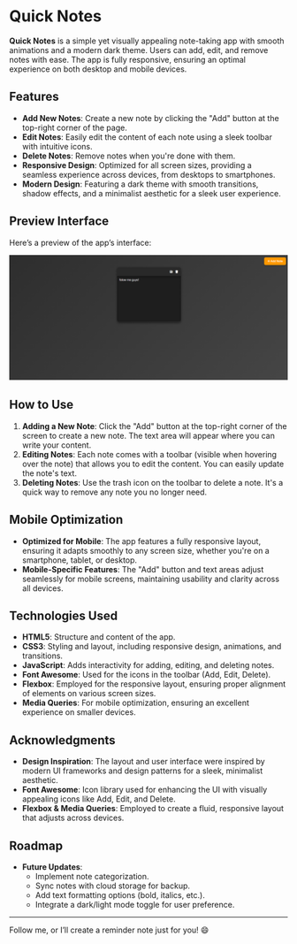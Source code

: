 # Quick Notes

**Quick Notes** is a simple yet visually appealing note-taking app with smooth animations and a modern dark theme. Users can add, edit, and remove notes with ease. The app is fully responsive, ensuring an optimal experience on both desktop and mobile devices.

## Features
- **Add New Notes**: Create a new note by clicking the "Add" button at the top-right corner of the page.
- **Edit Notes**: Easily edit the content of each note using a sleek toolbar with intuitive icons.
- **Delete Notes**: Remove notes when you're done with them.
- **Responsive Design**: Optimized for all screen sizes, providing a seamless experience across devices, from desktops to smartphones.
- **Modern Design**: Featuring a dark theme with smooth transitions, shadow effects, and a minimalist aesthetic for a sleek user experience.

## Preview Interface

Here’s a preview of the app’s interface:

![Quick Notes App Preview](image.png)


## How to Use
1. **Adding a New Note**: Click the "Add" button at the top-right corner of the screen to create a new note. The text area will appear where you can write your content.
2. **Editing Notes**: Each note comes with a toolbar (visible when hovering over the note) that allows you to edit the content. You can easily update the note's text.
3. **Deleting Notes**: Use the trash icon on the toolbar to delete a note. It's a quick way to remove any note you no longer need.

## Mobile Optimization
- **Optimized for Mobile**: The app features a fully responsive layout, ensuring it adapts smoothly to any screen size, whether you're on a smartphone, tablet, or desktop.
- **Mobile-Specific Features**: The "Add" button and text areas adjust seamlessly for mobile screens, maintaining usability and clarity across all devices.

## Technologies Used
- **HTML5**: Structure and content of the app.
- **CSS3**: Styling and layout, including responsive design, animations, and transitions.
- **JavaScript**: Adds interactivity for adding, editing, and deleting notes.
- **Font Awesome**: Used for the icons in the toolbar (Add, Edit, Delete).
- **Flexbox**: Employed for the responsive layout, ensuring proper alignment of elements on various screen sizes.
- **Media Queries**: For mobile optimization, ensuring an excellent experience on smaller devices.

## Acknowledgments
- **Design Inspiration**: The layout and user interface were inspired by modern UI frameworks and design patterns for a sleek, minimalist aesthetic.
- **Font Awesome**: Icon library used for enhancing the UI with visually appealing icons like Add, Edit, and Delete.
- **Flexbox & Media Queries**: Employed to create a fluid, responsive layout that adjusts across devices.


## Roadmap
- **Future Updates**: 
    - Implement note categorization.
    - Sync notes with cloud storage for backup.
    - Add text formatting options (bold, italics, etc.).
    - Integrate a dark/light mode toggle for user preference.


---
Follow me, or I’ll create a reminder note just for you! 😄
